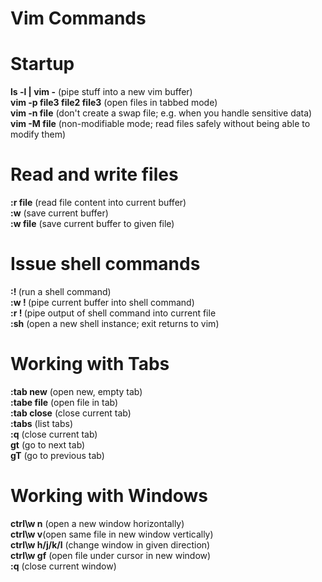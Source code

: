 # Vim Commands

# Startup

**ls -l | vim -** (pipe stuff into a new vim buffer)   
**vim -p file3 file2 file3** (open files in tabbed mode)   
**vim -n file** (don't create a swap file; e.g. when you handle sensitive data)  
**vim -M file** (non-modifiable mode; read files safely without being able to modify them)  

# Read and write files
**:r file** (read file content into current buffer)  
**:w** (save current buffer)  
**:w file** (save current buffer to given file)  

# Issue shell commands
**:! <shell-command>** (run a shell command)  
**:w ! <shell-command>** (pipe current buffer into shell command)  
**:r ! <shell-command>** (pipe output of shell command into current file  
**:sh** (open a new shell instance; exit returns to vim)  

# Working with Tabs
**:tab new** (open new, empty tab)  
**:tabe file** (open file in tab)   
**:tab close** (close current tab)  
**:tabs** (list tabs)  
**:q** (close current tab)  
**gt** (go to next tab)  
**gT** (go to previous tab)  

# Working with Windows
**ctrl\w n** (open a new window horizontally)  
**ctrl\w v**(open same file in new window vertically)  
**ctrl\w h/j/k/l** (change window in given direction)  
**ctrl\w gf** (open file under cursor in new window)  
**:q** (close current window)  
